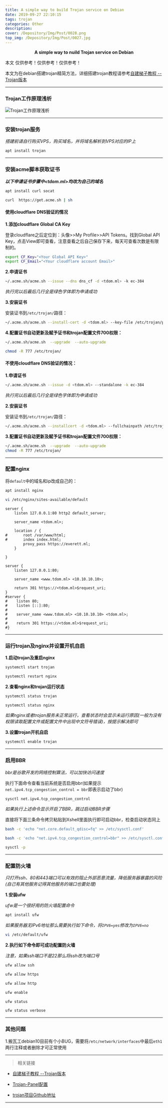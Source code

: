 ```yaml
---
title: A simple way to build Trojan service on Debian
date: 2019-09-27 22:10:15
tags: trojan
categories: Other
description: 
cover: /Depository/Img/Post/0028.png
top_img: /Depository/Img/Post/0027.jpg
---
```



**<center>A simple way to nuild Trojan service on Debian</center>**


本文   仅供参考！仅供参考！仅供参考！

本文为在debian搭建trojan精简方法，详细搭建trojan教程请参考[自建梯子教程 --Trojan版本](https://trojan-tutor.github.io/2019/04/10/p41.html)


---

### Trojan工作原理浅析

![Trojan工作原理浅析](https://everetthuang.github.io/Depository/Img/Post/0029.png "Trojan工作原理解析")

---

### 安装trojan服务

*搭建前请自行购买VPS，购买域名，并将域名解析到VPS对应的IP上*

```bash
apt install trojan
```

---

### 安装acme脚本获取证书

***以下申请证书步骤中<tdom.ml>均改为自己的域名***


```bash
apt install curl socat
```

```bash
curl  https://get.acme.sh | sh
```

#### 使用cloudflare DNS验证的情况

**1.添加cloudflare Global CA Key**

登录cloudflare之后定位到：头像>>My Profile>>API Tokens。找到Global API Key，点击View即可查看，注意查看之后自己保存下来，每天可查看次数是有限制的。

```bash
export CF_Key="<Your Global API Key>"
export CF_Email="<Your cloudflare account Email>"
```

**2.申请证书**

```bash
~/.acme.sh/acme.sh --issue --dns dns_cf -d <tdom.ml> -k ec-384
```
*执行完以后最后几行全是绿色字体即为申请成功*

**3.安装证书**

安装证书到`/etc/trojan/`路径：

```bash
~/.acme.sh/acme.sh --install-cert -d <tdom.ml> --key-file /etc/trojan/private.key --fullchain-file /etc/trojan/certificate.crt --ecc
```

**4.配置证书自动更新及赋予证书和trojan配置文件700权限：**

```bash
~/.acme.sh/acme.sh  --upgrade  --auto-upgrade
```


```bash
chmod -R 777 /etc/trojan/
```

#### 不使用cloudflare DNS验证的情况：

**1.申请证书**

```bash
~/.acme.sh/acme.sh --issue -d <tdom.ml> --standalone -k ec-384
```
*执行完以后最后几行全是绿色字体即为申请成功*

**2.安装证书**

安装证书到`/etc/trojan/`路径：

```bash
~/.acme.sh/acme.sh --installcert -d <tdom.ml> --fullchainpath /etc/trojan/certificate.crt --keypath /etc/trojan/private.key --ecc
```

**3.配置证书自动更新及赋予证书和trojan配置文件700权限：**

```bash
~/.acme.sh/acme.sh  --upgrade  --auto-upgrade
chmod -R 777 /etc/trojan/
```

---

### 配置nginx


将`default`中的域名和ip改成自己的：

```bash
apt install nginx
```


```bash
vi /etc/nginx/sites-available/default
```

```
server {
    listen 127.0.0.1:80 http2 default_server;

    server_name <tdom.ml>;

    location / {
#       root /var/www/html;
#       index index.html;
        proxy_pass https://everett.ml;
    }

}

server {
    listen 127.0.0.1:80;

    server_name <www.tdom.ml> <10.10.10.10>;

    return 301 https://<tdom.ml>$request_uri;
}
#server {
#    listen 80;
#    listen [::]:80;
#
#    server_name <www.tdom.ml> <10.10.10.10> <tdom.ml>;
#
#    return 301 https://<tdom.ml>$request_uri;
#}
```

---

### 运行trojan及nginx并设置开机自启

**1.启动trojan及重启nginx**

```bash
systemctl start trojan
```


```bash
systemctl restart nginx
```

**2.查看nginx和trojan运行状态**

```bash
systemctl status trojan
```



```bash
systemctl status nginx
```

*如果nginx或者trojan服务未正常运行，查看状态时会显示未运行原因(一般为没有权限读取配置文件或配置文件中出现中文符号错误)，按提示解决即可*

**3.设置trojan开机自启**

```bash
systemctl enable trojan
```

---

### 启用BBR


*bbr是谷歌开发的网络控制算法，可以加快访问速度*

执行下面命令查看当前系统是否启用bbr(如果提示`net.ipv4.tcp_congestion_control = bbr`即表示启动了bbr)

```bash
sysctl net.ipv4.tcp_congestion_control 
```

*如果执行上述命令显示开启了BBR，跳过启动BBR步骤*

直接将下面三条命令拷贝粘贴到Xshell里面执行即可启动bbr，检查启动状态同上


```bash
bash -c 'echo "net.core.default_qdisc=fq" >> /etc/sysctl.conf'
```

```bash
bash -c 'echo "net.ipv4.tcp_congestion_control=bbr" >> /etc/sysctl.conf'
```

```bash
sysctl -p
```

---

### 配置防火墙

*只打开ssh、80和443端口可以有效的阻止外部恶意流量，降低服务器暴露的风险(自己有其他服务记得其他服务的端口也要处理)*

**1.安装ufw**

*ufw是一个很好用的防火墙配置命令*

```bash
apt install ufw
```

*如果服务器无IPv6地址那么需要执行如下命令，将`IPV6=yes`修改为`IPV6=no`*

```bash
vi /etc/default/ufw
```

**2.执行如下命令即可成功配置防火墙**

*注意，如果ssh端口不是22那么将ssh改为端口号*

```bash
ufw allow ssh
```

```bash
ufw allow https
```

```bash
ufw allow http
```

```bash
ufw enable
```

```bash
ufw status
```

```bash
ufw status verbose
```

---

### 其他问题

1.搬瓦工debian10目前有个小BUG，需要将`/etc/network/interfaces`中最后`eth1`两行注释或者删除才可正常使用

---

>相关链接

* [自建梯子教程 --Trojan版本](https://trojan-tutor.github.io/2019/04/10/p41.html)

* [Trojan-Panel配置](https://trojan-tutor.github.io/2019/06/08/p43.html)

* [trojan项目Github地址](https://github.com/trojan-gfw/trojan)

---

